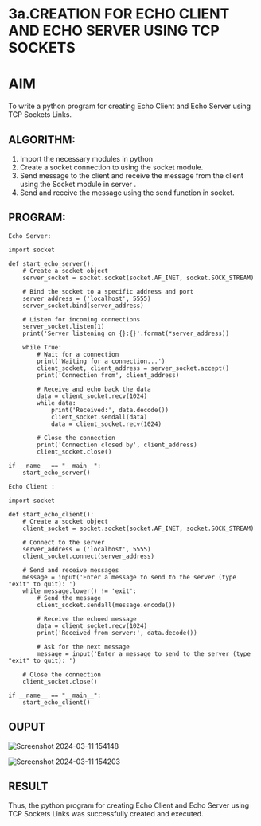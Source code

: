 # 3a.CREATION FOR ECHO CLIENT AND ECHO SERVER USING TCP SOCKETS
# AIM
To write a python program for creating Echo Client and Echo Server using TCP
Sockets Links.
## ALGORITHM:
1. Import the necessary modules in python
2. Create a socket connection to using the socket module.
3. Send message to the client and receive the message from the client using the Socket module in
 server .
4. Send and receive the message using the send function in socket.
## PROGRAM:


```
Echo Server:

import socket

def start_echo_server():
    # Create a socket object
    server_socket = socket.socket(socket.AF_INET, socket.SOCK_STREAM)

    # Bind the socket to a specific address and port
    server_address = ('localhost', 5555)
    server_socket.bind(server_address)

    # Listen for incoming connections
    server_socket.listen(1)
    print('Server listening on {}:{}'.format(*server_address))

    while True:
        # Wait for a connection
        print('Waiting for a connection...')
        client_socket, client_address = server_socket.accept()
        print('Connection from', client_address)

        # Receive and echo back the data
        data = client_socket.recv(1024)
        while data:
            print('Received:', data.decode())
            client_socket.sendall(data)
            data = client_socket.recv(1024)

        # Close the connection
        print('Connection closed by', client_address)
        client_socket.close()

if __name__ == "__main__":
    start_echo_server()
```

```
Echo Client :

import socket

def start_echo_client():
    # Create a socket object
    client_socket = socket.socket(socket.AF_INET, socket.SOCK_STREAM)

    # Connect to the server
    server_address = ('localhost', 5555)
    client_socket.connect(server_address)

    # Send and receive messages
    message = input('Enter a message to send to the server (type "exit" to quit): ')
    while message.lower() != 'exit':
        # Send the message
        client_socket.sendall(message.encode())

        # Receive the echoed message
        data = client_socket.recv(1024)
        print('Received from server:', data.decode())

        # Ask for the next message
        message = input('Enter a message to send to the server (type "exit" to quit): ')

    # Close the connection
    client_socket.close()

if __name__ == "__main__":
    start_echo_client()
```
## OUPUT


![Screenshot 2024-03-11 154148](https://github.com/EzhilsreeJ/3a.Sockets_Creation_for_Echo_Client_and_Echo_Server/assets/144870412/d5828e39-4a76-44fb-a3ff-551da3e7bac6)

![Screenshot 2024-03-11 154203](https://github.com/EzhilsreeJ/3a.Sockets_Creation_for_Echo_Client_and_Echo_Server/assets/144870412/0ca83e58-c352-4bb8-8b45-e88b3cf9419d)

## RESULT
Thus, the python program for creating Echo Client and Echo Server using TCP Sockets Links 
was successfully created and executed.
